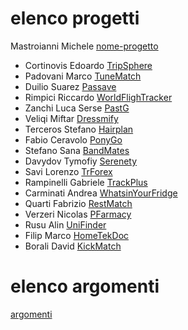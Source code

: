 # elenco progetti

Mastroianni Michele [nome-progetto](template.md)
- Cortinovis Edoardo [TripSphere](TripSphere.md)
- Padovani Marco [TuneMatch](TuneMatch.md)
- Duilio Suarez [Passave](Passave.md)
- Rimpici Riccardo [WorldFlighTracker](WorldFlighTracker.md)
- Zanchi Luca Serse [PastG](PastG.md)
- Veliqi Miftar [Dressmify](Dressmify.md)
- Terceros Stefano [Hairplan](HairPlan.md)
- Fabio Ceravolo [PonyGo](PonyGo.md)
- Stefano Sana [BandMates](bandmates.md)
- Davydov Tymofiy [Serenety](Serenety.md)
- Savi Lorenzo [TrForex](TrForex.md)
- Rampinelli Gabriele [TrackPlus](TrackPlus.md)
- Carminati Andrea [WhatsinYourFridge](WYF.md)
- Quarti Fabrizio [RestMatch](RestMatch.md)
- Verzeri Nicolas [PFarmacy](PFarmacy.md)
- Rusu Alin [UniFinder](UniFinder.md)
- Filip Marco [HomeTekDoc](HomeTekDoc.md)
- Borali David [KickMatch](KickMatch.md)

# elenco argomenti
[argomenti](argomenti.md)
